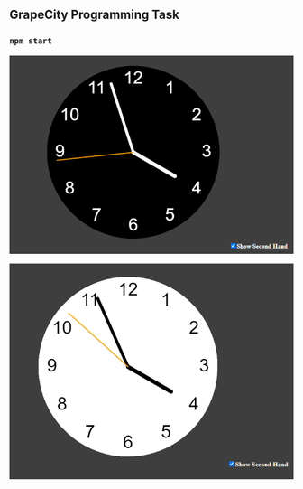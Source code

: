 ## GrapeCity Programming Task

### `npm start`

![Black Background](https://github.com/CihadCengiz/GrapeCity-Programming-Task/blob/master/src/images/Black-Background.png?raw=true)

![White Background](https://github.com/CihadCengiz/GrapeCity-Programming-Task/blob/master/src/images/White-Background.png?raw=true)